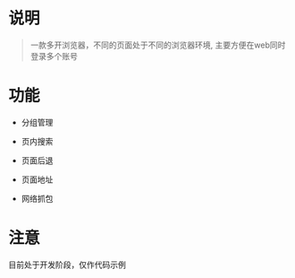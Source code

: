 # 说明

> 一款多开浏览器，不同的页面处于不同的浏览器环境, 主要方便在web同时登录多个账号

# 功能

* 分组管理

* 页内搜索

* 页面后退

* 页面地址

* 网络抓包

# 注意

目前处于开发阶段，仅作代码示例